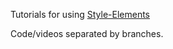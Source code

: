 Tutorials for using [Style-Elements](package.elm-lang.org/packages/mdgriffith/style-elements/latest)

Code/videos separated by branches.
